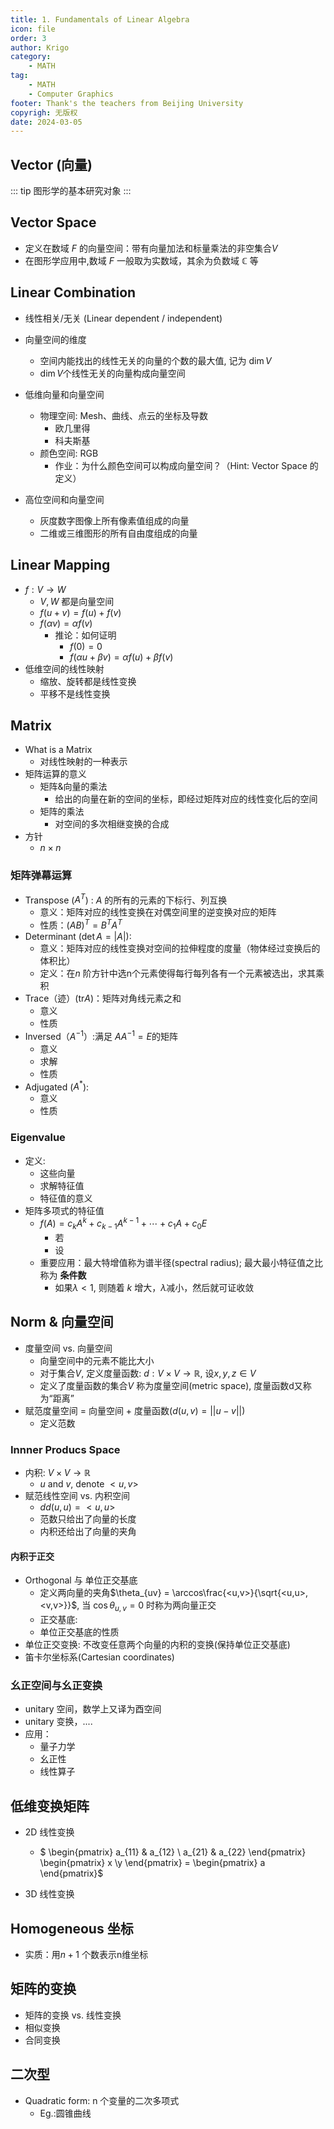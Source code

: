 ```yaml
---
title: 1. Fundamentals of Linear Algebra
icon: file
order: 3
author: Krigo
category:
    - MATH
tag: 
    - MATH
    - Computer Graphics
footer: Thank's the teachers from Beijing University
copyrigh: 无版权
date: 2024-03-05
---
```


## Vector (向量)

::: tip 图形学的基本研究对象
:::

## Vector Space

- 定义在数域 $F$ 的向量空间：带有向量加法和标量乘法的非空集合$V$
- 在图形学应用中,数域 $F$ 一般取为实数域，其余为负数域 $\mathbb{C}$ 等

## Linear Combination

- 线性相关/无关 (Linear dependent / independent)


- 向量空间的维度
  - 空间内能找出的线性无关的向量的个数的最大值, 记为 $\dim V$
  - $\dim V$个线性无关的向量构成向量空间

- 低维向量和向量空间
  - 物理空间: Mesh、曲线、点云的坐标及导数
    - 欧几里得
    - 科夫斯基
  - 颜色空间: RGB
    - 作业：为什么颜色空间可以构成向量空间？（Hint: Vector Space 的定义）
- 高位空间和向量空间
  - 灰度数字图像上所有像素值组成的向量
  - 二维或三维图形的所有自由度组成的向量

## Linear Mapping

- $f: V \rightarrow W$
  - $V, W$ 都是向量空间
  - $f(u+v) = f(u)+f(v)$
  - $f(\alpha v)=\alpha f(v)$
    - 推论：如何证明
      - $f(0) = 0$
      - $f(\alpha u + \beta v)=\alpha f(u) + \beta f(v)$
- 低维空间的线性映射
  - 缩放、旋转都是线性变换
  - 平移不是线性变换

## Matrix

- What is a Matrix
  - 对线性映射的一种表示
- 矩阵运算的意义
  - 矩阵&向量的乘法
    - 给出的向量在新的空间的坐标，即经过矩阵对应的线性变化后的空间
  - 矩阵的乘法
    - 对空间的多次相继变换的合成
- 方针
  - $n \times n$

### 矩阵弹幕运算

- Transpose ($A^{T}$) : $A$ 的所有的元素的下标行、列互换
  - 意义：矩阵对应的线性变换在对偶空间里的逆变换对应的矩阵
  - 性质：$(AB)^{T} = B^{T}A^{T}$
- Determinant ($\det A = |A|$):
  - 意义：矩阵对应的线性变换对空间的拉伸程度的度量（物体经过变换后的体积比）
  - 定义：在$n$ 阶方针中选n个元素使得每行每列各有一个元素被选出，求其乘积
- Trace（迹）($\text{tr} A$)：矩阵对角线元素之和
  - 意义
  - 性质
- Inversed（$A^{-1}$）:满足 $AA^{-1} = E$的矩阵
  - 意义
  - 求解
  - 性质
- Adjugated ($A^{*}$): 
  - 意义
  - 性质

### Eigenvalue

- 定义:
  - 这些向量
  - 求解特征值
  - 特征值的意义
- 矩阵多项式的特征值
  - $f(A) = c_k A^k + c_{k-1}A^{k-1}+ \cdots + c_1 A+ c_0 E$
    - 若
    - 设
  - 重要应用：最大特增值称为谱半径(spectral radius); 最大最小特征值之比称为 **条件数**
    - 如果$\lambda < 1$, 则随着 $k$ 增大，$\lambda$减小，然后就可证收敛

## Norm & 向量空间
- 度量空间 vs. 向量空间
  - 向量空间中的元素不能比大小
  - 对于集合$V$, 定义度量函数: $d: V \times V \rightarrow \mathbb{R}$, 设$x,y,z\in V$
  - 定义了度量函数的集合$V$ 称为度量空间(metric space), 度量函数d又称为“距离”
- 赋范度量空间 = 向量空间 + 度量函数$(d(u,v) = ||u-v||)$
  - 定义范数

### Innner Producs Space
- 内积: $V \times V \rightarrow \mathbb{R}$
  - $u$ and $v$, denote $<u,v>$
- 赋范线性空间 vs. 内积空间
  - $dd(u,u) = <u,u>$
  - 范数只给出了向量的长度
  - 内积还给出了向量的夹角

#### 内积于正交
- Orthogonal 与 单位正交基底
  - 定义两向量的夹角$\theta_{uv} = \arccos\frac{<u,v>}{\sqrt{<u,u>,<v,v>}}$, 当 $\cos{\theta_{u,v}} = 0$ 时称为两向量正交
  - 正交基底:
  - 单位正交基底的性质
- 单位正交变换: 不改变任意两个向量的内积的变换(保持单位正交基底)
- 笛卡尔坐标系(Cartesian coordinates)

### 幺正空间与幺正变换
- unitary 空间，数学上又译为酉空间
- unitary 变换，....
- 应用：
  - 量子力学
  - 幺正性
  - 线性算子

## 低维变换矩阵

- 2D 线性变换
  - $
  \begin{pmatrix}
    a_{11} & a_{12} \\ a_{21} & a_{22}
  \end{pmatrix} 
  \begin{pmatrix}
  x \\y
  \end{pmatrix} = 
  \begin{pmatrix}
  a
  \end{pmatrix}$

- 3D 线性变换

## Homogeneous 坐标
- 实质：用$n+1$ 个数表示n维坐标

## 矩阵的变换

- 矩阵的变换 vs. 线性变换
- 相似变换
- 合同变换

## 二次型
- Quadratic form: n 个变量的二次多项式
  - Eg.:圆锥曲线